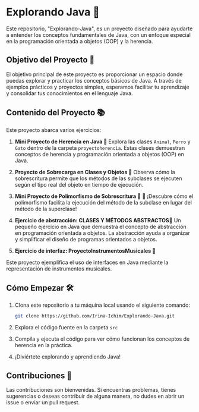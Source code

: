 # Explorando Java 🚀

Este repositorio, "Explorando-Java", es un proyecto diseñado para ayudarte a entender los conceptos fundamentales de Java, con un enfoque especial en la programación orientada a objetos (OOP) y la herencia.

## Objetivo del Proyecto 🎯

El objetivo principal de este proyecto es proporcionar un espacio donde puedas explorar y practicar los conceptos básicos de Java. A través de ejemplos prácticos y proyectos simples, esperamos facilitar tu aprendizaje y consolidar tus conocimientos en el lenguaje Java.

## Contenido del Proyecto 📚

Este proyecto abarca varios ejercicios:

1. **Mini Proyecto de Herencia en Java 🐾**
   Explora las clases `Animal`, `Perro` y `Gato` dentro de la carpeta `proyectoherencia`. Estas clases demuestran conceptos de herencia y programación orientada a objetos (OOP) en Java.

2. **Proyecto de Sobrecarga en Clases y Objetos 🎨**
   Observa cómo la sobrescritura permite que los métodos de las subclases se ejecuten según el tipo real del objeto en tiempo de ejecución.

3. **Mini Proyecto de Polimorfismo de Sobrescritura 🚗**
   🚀 ¡Descubre cómo el polimorfismo facilita la ejecución del método de la subclase en lugar del método de la superclase!

4. **Ejercicio de abstracción: CLASES Y MÉTODOS ABSTRACTOS🚗**
   Un pequeño ejercicio en Java que demuestra el concepto de abstracción en programación orientada a objetos. La abstracción ayuda a organizar y simplificar el diseño de programas orientados a objetos.

5. **Ejercicio de interfaz: ProyectoInstrumentosMusicales 🎷**

Este proyecto ejemplifica el uso de interfaces en Java mediante la representación de instrumentos musicales.

## Cómo Empezar 🛠️

1. Clona este repositorio a tu máquina local usando el siguiente comando:

   ```bash
   git clone https://github.com/Irina-Ichim/Explorando-Java.git
   ```

2. Explora el código fuente en la carpeta `src`

3. Compila y ejecuta el código para ver cómo funcionan los conceptos de herencia en la práctica.

4. ¡Diviértete explorando y aprendiendo Java!

## Contribuciones 🤝

Las contribuciones son bienvenidas. Si encuentras problemas, tienes sugerencias o deseas contribuir de alguna manera, no dudes en abrir un issue o enviar un pull request.
